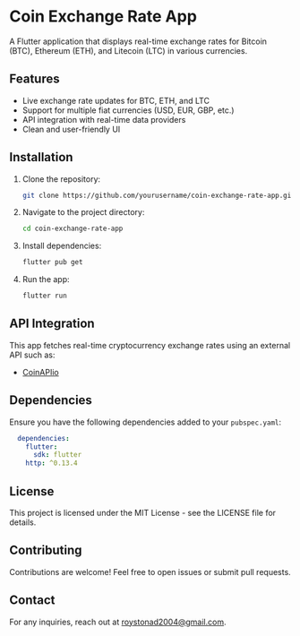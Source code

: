 # Coin Exchange Rate App

A Flutter application that displays real-time exchange rates for Bitcoin (BTC), Ethereum (ETH), and Litecoin (LTC) in various currencies.

## Features

- Live exchange rate updates for BTC, ETH, and LTC
- Support for multiple fiat currencies (USD, EUR, GBP, etc.)
- API integration with real-time data providers
- Clean and user-friendly UI

## Installation

1. Clone the repository:
   ```sh
   git clone https://github.com/yourusername/coin-exchange-rate-app.git
   ```
2. Navigate to the project directory:
   ```sh
   cd coin-exchange-rate-app
   ```
3. Install dependencies:
   ```sh
   flutter pub get
   ```
4. Run the app:
   ```sh
   flutter run
   ```

## API Integration

This app fetches real-time cryptocurrency exchange rates using an external API such as:
- [CoinAPIio](https://www.coinapi.io/)

## Dependencies

Ensure you have the following dependencies added to your `pubspec.yaml`:
```yaml
  dependencies:
    flutter:
      sdk: flutter
    http: ^0.13.4
```

## License

This project is licensed under the MIT License - see the LICENSE file for details.

## Contributing

Contributions are welcome! Feel free to open issues or submit pull requests.

## Contact

For any inquiries, reach out at [roystonad2004@gmail.com](mailto:roystonad2004@gmail.com).

